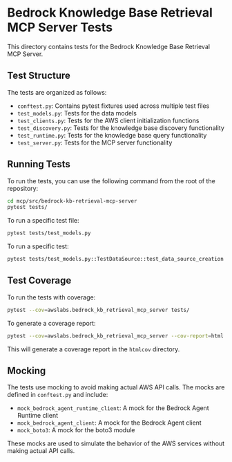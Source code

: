 # Bedrock Knowledge Base Retrieval MCP Server Tests

This directory contains tests for the Bedrock Knowledge Base Retrieval MCP Server.

## Test Structure

The tests are organized as follows:

- `conftest.py`: Contains pytest fixtures used across multiple test files
- `test_models.py`: Tests for the data models
- `test_clients.py`: Tests for the AWS client initialization functions
- `test_discovery.py`: Tests for the knowledge base discovery functionality
- `test_runtime.py`: Tests for the knowledge base query functionality
- `test_server.py`: Tests for the MCP server functionality

## Running Tests

To run the tests, you can use the following command from the root of the repository:

```bash
cd mcp/src/bedrock-kb-retrieval-mcp-server
pytest tests/
```

To run a specific test file:

```bash
pytest tests/test_models.py
```

To run a specific test:

```bash
pytest tests/test_models.py::TestDataSource::test_data_source_creation
```

## Test Coverage

To run the tests with coverage:

```bash
pytest --cov=awslabs.bedrock_kb_retrieval_mcp_server tests/
```

To generate a coverage report:

```bash
pytest --cov=awslabs.bedrock_kb_retrieval_mcp_server --cov-report=html tests/
```

This will generate a coverage report in the `htmlcov` directory.

## Mocking

The tests use mocking to avoid making actual AWS API calls. The mocks are defined in `conftest.py` and include:

- `mock_bedrock_agent_runtime_client`: A mock for the Bedrock Agent Runtime client
- `mock_bedrock_agent_client`: A mock for the Bedrock Agent client
- `mock_boto3`: A mock for the boto3 module

These mocks are used to simulate the behavior of the AWS services without making actual API calls.
